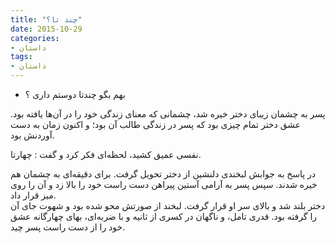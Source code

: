 ```yaml
---
title: "چند تا؟"
date: 2015-10-29
categories:
- داستان
tags:
- داستان
---
```


- بهم بگو چندتا دوستم داری ؟

پسر به چشمان زیبای دختر خیره شد، چشمانی که معنای زندگی خود را در آن‌ها یافته بود. عشق دختر تمام چیزی بود که پسر در زندگی طالب آن بود؛ و اکنون زمان به دست آوردنش بود.

نفسی عمیق کشید، لحظه‌ای فکر کرد و گفت : چهارتا.

در پاسخ به جوابش لبخندی دلنشین از دختر تحویل گرفت. برای دقیقه‌ای به چشمان هم خیره شدند. سپس پسر به آرامی آستین پیراهن دست راست خود را بالا زد و آن را روی میز قرار داد.  
دختر بلند شد و بالای سر او قرار گرفت. لبخند از صورتش محو شده بود و شهوت جای آن را گرفته بود. قدری تامل، و ناگهان در کسری از ثانیه و با ضربه‌ای، بهای چهارگانه عشق خود را از دست راست پسر چید.
